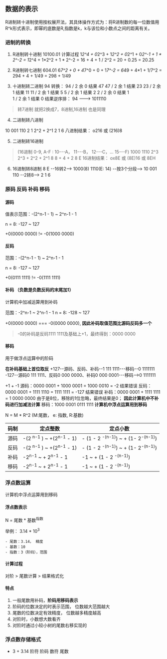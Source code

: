 ## 数据的表示
R进制转十进制使用按权展开法，其具体操作方式为：将R进制数的每一位数值用R^k形式表示，即幂的底数是R,指数是k，k与该位和小数点之间的距离有关。




### 进制的转换
1. R进制转十进制
10100.01
计算过程
1*2^4 + 0*2^3 + 1*2^2 + 0*2^1 + 0*2^-1 + 1 * 2^-2
= 1*2^4 + 1*2^2 + 1 * 2^-2
= 16 + 4 + 1 / 2^2
= 20 + 0.25
= 20.25

2. R进制转七进制
604.01
6*7^2 + 0 + 4*7^0 + 0 + 1*7^-2
= 6*49 + 4*1 + 1/7^2
= 294 + 4 + 1/49
= 298 + 1/49

3. 十进制转二进制
94
转换：
    94 / 2   余 0
结果 47
    47 / 2   余 1
结果 23
    23 / 2   余 1
结果 11
    11 / 2   余 1
结果 5
    5 / 2    余 1
结果 2
    2 / 2    余 0
结果 1   
    1 / 2    余 1
结果 0 
结果逆序排：
94 ---> 1011110

> 转7进制 就把2换成7，8进制,16进制 也是同理


4. 二进制转八进制

10 001 110
2   1   2^2 + 2^1
2   1   6
八进制结果： o216 或 (216)8

5. 二进制转16进制
> (16进制 0-9, A-F : 10---A， 11---B， 12---C，... 15---F)
1000 1110
2^3  2^3 + 2^2 + 2^1
8    8 + 4 + 2
8    E 
16进制结果： ox8E 或 (8E)16 或 8EH

6. 16进制转8进制
8 E --16转2--> 1000(8) 1110(E: 14) --按3个分段--> 10 001 110 --2转8--> 2 1 6

### 原码 反码 补码 移码
#### 源码 


值表示范围：-(2^n-1 - 1) ~ 2^n-1 - 1

n = 8: -127 ~ 127

+0(0000 0000) != -0(1000 0000)

#### 反码 
范围：-(2^n-1 - 1) ~ 2^n-1 - 1

n = 8: -127 ~ 127

+0(0111 1111) != -0(1111 1111)

#### 补码 （负数是负数反码的末尾加1）
计算机中加减运算用到补码

范围：-2^n-1 ~ 2^n-1 - 1
n = 8: -128 ~ 127

+0(0000 0000) === -0(0000 0000), **因此补码取值范围比源码反码多一个**
> -0的补码是反码1111 1111及基础上+1，最终得到：0000 0000 

#### 移码

用于做浮点运算中的阶码

**在补码基础上首位取反**
+127--源码、反码、补码--1 111 1111---移码--0 1111111
-127--源码0 111 1111、反码0 000 0000、补码0 000 0001---移码-->0 1111111


+1 + -1 
源码：0000 0001 + 1000 0001 = 1000 0010 = -2 结果错误
反码：0000 0001 + 1111 1110 = 1111 1111 = -127 结果错误
补码：0000 0001 + 1111 1111 = 1 0000 0000 由于是8位，移除的1位忽略，最终结果是0； **因此计算机中不补码进行加减法计算**
移码：1000 0001   0111 1111  **计算机中浮点运算用到移码**



N = M * R^2 (M:尾数， e: 指数, R:基数)

|码制|                定点整数                      |                  定点小数                    |
|----|--------------------------------------------|---------------------------------------------|
|源码|-(2 <sup>n-1</sup> ) ~ +(2<sup>n-1</sup> - 1)| - (1 - 2 <sup>-(n-1)</sup>) ~ + (1- 2<sup>-(n-1)</sup>)|
|反码|-(2 <sup>n-1</sup> ) ~ +(2<sup>n-1</sup> - 1)| - (1 - 2 <sup>-(n-1)</sup>) ~ + (1- 2<sup>-(n-1)</sup>)|
|补码|   -2<sup>n-1</sup> ~ + 2<sup>n-1</sup> - 1  | -1 ~ + (1 - 2 <sup>-(n-1)</sup>) |
|移码|   -2<sup>n-1</sup> ~ + 2<sup>n-1</sup> - 1  | -1 ~ + (1 - 2 <sup>-(n-1)</sup>) |


### 浮点数运算
计算机中浮点运算用到移码

#### 浮点数表示

N = 尾数 * 基数<sup>指数</sup>

举例：
3.14 * 10<sup>3</sup>

    - 尾数：3.14， 精度
    - 基数：10
    - 指数：3（阶码），范围


#### 计算过程
对阶 > 尾数计算 > 结果格式化

#### 特点
1. 一般尾数用补码，**阶码用移码表示**
2. 阶码的位数决定的时表示范围， 位数越大范围越大
3. 尾数的位数决定有效精度， 位数越多精度越高
4. 对阶时，小数想大数看齐
5. 对阶时通过小较小树的尾数右移实现的

### 浮点数存储格式
 +   3   +   3.14
阶符 阶码 数符 尾数